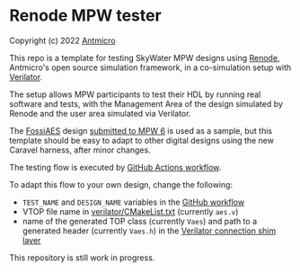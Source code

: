# Renode MPW tester

Copyright (c) 2022 [Antmicro](https://www.antmicro.com)

This repo is a template for testing SkyWater MPW designs using [Renode](https://renode.io), Antmicro's open source simulation framework, in a co-simulation setup with [Verilator](https://github.com/verilator/verilator).

The setup allows MPW participants to test their HDL by running real software and tests, with the Management Area of the design simulated by Renode and the user area simulated via Verilator.

The [FossiAES](https://github.com/Askartos/fossiAES/) design [submitted to MPW 6](https://platform.efabless.com/projects/1067) is used as a sample, but this template should be easy to adapt to other digital designs using the new Caravel harness, after minor changes.

The testing flow is executed by [GitHub Actions workflow](.github/workflows).

To adapt this flow to your own design, change the following:

* ``TEST_NAME`` and ``DESIGN_NAME`` variables in the [GitHub workflow](.github/workflows/build_and_test.yml)
*  VTOP file name in [verilator/CMakeList.txt](verilator/CMakeLists.txt) (currently ``aes.v``)
* name of the generated TOP class (currently ``Vaes``) and path to a generated header (currently ``Vaes.h``) in the [Verilator connection shim layer](verilator/sim_main.cpp)

This repository is still work in progress.
